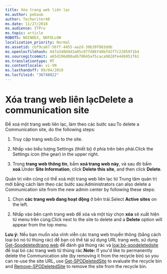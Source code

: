 ```yaml
---
title: Xóa trang web liên lạc
ms.author: pebaum
author: Techwriter40
ms.date: 11/27/2018
ms.audience: ITPro
ms.topic: article
ROBOTS: NOINDEX, NOFOLLOW
localization_priority: Normal
ms.assetid: cbf9ca67-56ff-4455-aa2d-30b39f883ddb
ms.openlocfilehash: 847a340d4d3a05c97fd86f48bf42f7c22859f1b4
ms.sourcegitcommit: a65d196d00adb70045af5caca9828fe44b951f61
ms.translationtype: MT
ms.contentlocale: vi-VN
ms.lasthandoff: 09/04/2019
ms.locfileid: "36748022"
---
```

# <a name="delete-a-communication-site"></a><span data-ttu-id="75863-102">Xóa trang web liên lạc</span><span class="sxs-lookup"><span data-stu-id="75863-102">Delete a communication site</span></span>

<span data-ttu-id="75863-103">Để xoá một trang web liên lạc, làm theo các bước sau:</span><span class="sxs-lookup"><span data-stu-id="75863-103">To delete a Communication site, do the following steps:</span></span> 
  
1. <span data-ttu-id="75863-104">Truy cập trang web.</span><span class="sxs-lookup"><span data-stu-id="75863-104">Go to the site.</span></span> 
  
2. <span data-ttu-id="75863-105">Nhấp vào biểu tượng Settings (thiết bị) ở phía trên bên phải.</span><span class="sxs-lookup"><span data-stu-id="75863-105">Click the Settings icon (the gear) in the upper right.</span></span> 
  
3. <span data-ttu-id="75863-106">Trong **trang web thông tin**, bấm **xoá trang web này**, và sau đó bấm **xoá**.</span><span class="sxs-lookup"><span data-stu-id="75863-106">Under **Site Information**, click **Delete this site**, and then click **Delete**.</span></span> 
  
<span data-ttu-id="75863-107">Quản trị viên cũng có thể xoá một trang web liên lạc từ Trung tâm quản trị mới bằng cách làm theo các bước sau:</span><span class="sxs-lookup"><span data-stu-id="75863-107">Administrators can also delete a Communication site from the new admin center by following these steps:</span></span> 
  
1. <span data-ttu-id="75863-108">Chọn **các trang web đang hoạt động** ở bên trái.</span><span class="sxs-lookup"><span data-stu-id="75863-108">Select **Active sites** on the left.</span></span> 
  
2. <span data-ttu-id="75863-109">Nhấp vào bên cạnh trang web để xóa và một tùy chọn **xóa** sẽ xuất hiện từ menu trên cùng.</span><span class="sxs-lookup"><span data-stu-id="75863-109">Click next to the site to delete and a **Delete** option will appear from the top menu.</span></span> 
  
 <span data-ttu-id="75863-110">**Lưu ý:** Nếu bạn muốn xóa vĩnh viễn các trang web truyền thông (bằng cách loại bỏ nó từ thùng rác) để bạn có thể tái sử dụng URL trang web, sử dụng [Get-Spodeletedtrang web](https://aka.ms/Get-SPODeletedSite) để đánh giá thùng rác và [loại bỏ-spodeletedsite](https://aka.ms/Remove-SPODeletedSite) để loại bỏ các trang web từ thùng rác.</span><span class="sxs-lookup"><span data-stu-id="75863-110">**Note:** If you'd like to permanently delete the Communication site (by removing it from the recycle bin) so you can re-use the site URL, use [Get-SPODeletedSite](https://aka.ms/Get-SPODeletedSite) to evaluate the recycle bin and [Remove-SPODeletedSite](https://aka.ms/Remove-SPODeletedSite) to remove the site from the recycle bin.</span></span> 
  

